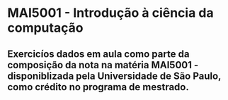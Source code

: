
# MAI5001 - Introdução à ciência da computação 

## Exercicíos dados em aula como parte da composição da nota na matéria MAI5001 - disponiblizada pela Universidade de São Paulo, como crédito no programa de mestrado.

